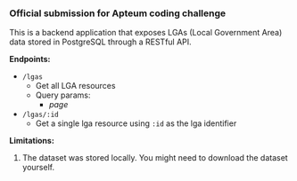 ### Official submission for Apteum coding challenge

This is a backend application that exposes LGAs (Local Government Area) data stored in PostgreSQL through a RESTful API.

**Endpoints:**

- `/lgas`
  - Get all LGA resources
  - Query params:
    - _page_
- `/lgas/:id`
  - Get a single lga resource using `:id` as the lga identifier

**Limitations:**

1. The dataset was stored locally. You might need to download the dataset yourself.
